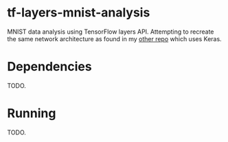 # tf-layers-mnist-analysis
MNIST data analysis using TensorFlow layers API. Attempting to recreate the same network architecture as found in my [other repo][keras] which uses Keras.

[keras]: https://github.com/akajuvonen/keras-mnist-analysis

# Dependencies

TODO.

# Running

TODO.
